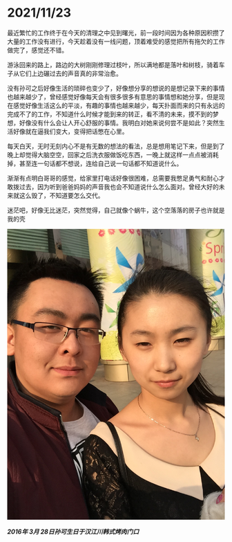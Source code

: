 # 2021/11/23

最近繁忙的工作终于在今天的清理之中见到曙光，前一段时间因为各种原因积攒了大量的工作没有进行，今天趁着没有一线问题，顶着难受的感觉把所有拖欠的工作做完了，感觉还不错。

游泳回来的路上，路边的大树刚刚修理过枝叶，所以满地都是落叶和树枝，骑着车子从它们上边碾过去的声音真的非常治愈。

没有孙可之后好像生活的琐碎也变少了，好像想分享的想说的是想记录下来的事情也越来越少了，曾经感觉好像每天会有很多很多有意思的事情想和她分享，但是现在感觉好像生活这么的平淡，有趣的事情也越来越少，每天扑面而来的只有永远的完成不了的工作，不知道什么时候才能到来的转正，看不清的未来，摸不到的梦想，好像没有什么会让人开心舒服的事情。我明白对她来说何尝不是如此？突然生活好像就在逼我们变大，变得把话憋在心里。

每天白天，无时无刻内心不是有无数的想法的看法，总是想用笔记下来，但是到了晚上却觉得大脑空空，回家之后洗衣服做饭吃东西，一晚上就这样一点点被消耗掉，甚至连一句话都不想说，连给自己说一句话都不知道说什么。

渐渐有点明白哥哥的感觉，给家里打电话好像很困难，总需要我憋足勇气和耐心才敢拨过去，因为听到爸爸妈妈的声音我也会不知道说什么怎么面对。曾经大好的未来就这么毁了，不知道要怎么交代。

迷茫吧，好像无比迷茫，突然觉得，自己就像个蜗牛，这个空落落的房子也许就是我的壳

![2016年3月28日孙可生日于汉江川韩式烤肉门口.jpg](../images/2016年3月28日孙可生日于汉江川韩式烤肉门口.jpg)

___2016年 3月 28日孙可生日于汉江川韩式烤肉门口___